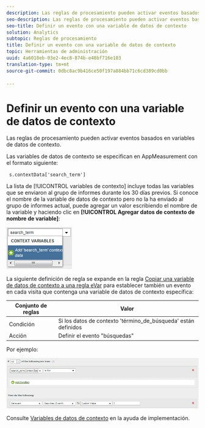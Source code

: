 ```yaml
---
description: Las reglas de procesamiento pueden activar eventos basados en variables de datos de contexto.
seo-description: Las reglas de procesamiento pueden activar eventos basados en variables de datos de contexto.
seo-title: Definir un evento con una variable de datos de contexto
solution: Analytics
subtopic: Reglas de procesamiento
title: Definir un evento con una variable de datos de contexto
topic: Herramientas de administración
uuid: 4a6018eb-03e2-4ec8-874b-e48bf716e103
translation-type: tm+mt
source-git-commit: 0dbc8ac9b416ce50f197a884bb71c6cd389cd0bb

---
```



# Definir un evento con una variable de datos de contexto

Las reglas de procesamiento pueden activar eventos basados en variables de datos de contexto.

Las variables de datos de contexto se especifican en AppMeasurement con el formato siguiente:

```
 s.contextData['search_term']
```

La lista de [!UICONTROL variables de contexto] incluye todas las variables que se enviaron al grupo de informes durante los 30 días previos. Si conoce el nombre de la variable de datos de contexto pero no la ha enviado al grupo de informes actual, puede agregar un valor escribiendo el nombre de la variable y haciendo clic en **[!UICONTROL Agregar datos de contexto de nombre de variable]**:

![](assets/add-context-variable.png)

La siguiente definición de regla se expande en la regla [Copiar una variable de datos de contexto a una regla eVar](../../../../admin/admin/c-processing-rules/processing-rules-examples/processing-rules-copy-context-data.md#concept_43AA4980A2D847D6A3BEC50BCC0780E7) para establecer también un evento en cada visita que contenga una variable de datos de contexto específica:

| Conjunto de reglas | Valor |
|---|---|
| Condición | Si los datos de contexto 'término_de_búsqueda' están definidos |
| Acción | Definir el evento "búsquedas" |

Por ejemplo:

![](assets/processing_rule_set_event.png)

Consulte [Variables de datos de contexto](https://marketing.adobe.com/resources/help/en_US/sc/implement/context_data_variables.html) en la ayuda de implementación.

